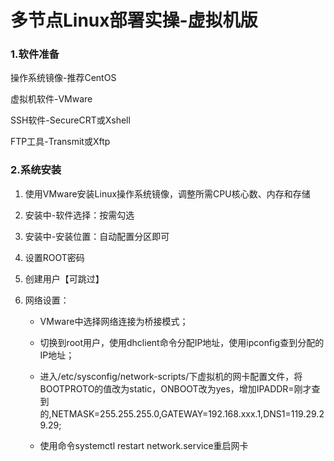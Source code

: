 # 多节点Linux部署实操-虚拟机版

### 1.软件准备

操作系统镜像-推荐CentOS

虚拟机软件-VMware

SSH软件-SecureCRT或Xshell

FTP工具-Transmit或Xftp



### 2.系统安装

1. 使用VMware安装Linux操作系统镜像，调整所需CPU核心数、内存和存储

2. 安装中-软件选择：按需勾选

3. 安装中-安装位置：自动配置分区即可

4. 设置ROOT密码

5. 创建用户【可跳过】

6. 网络设置：

   * VMware中选择网络连接为桥接模式；

   * 切换到root用户，使用dhclient命令分配IP地址，使用ipconfig查到分配的IP地址；

   * 进入/etc/sysconfig/network-scripts/下虚拟机的网卡配置文件，将BOOTPROTO的值改为static，ONBOOT改为yes，增加IPADDR=刚才查到的,NETMASK=255.255.255.0,GATEWAY=192.168.xxx.1,DNS1=119.29.29.29;

   * 使用命令systemctl restart network.service重启网卡

